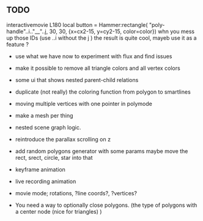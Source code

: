 TODO
-------

interactivemovie L180 local button = Hammer:rectangle( "poly-handle"..i.."__"..j, 30, 30, {x=cx2-15, y=cy2-15, color=color})
whn you mess up those IDs (use ..i without the j ) the result is quite cool, mayeb use it as a feature ?


- use what we have now to experiment with flux and find issues

- make it possible to remove all triangle colors and all vertex colors
- some ui that shows nested parent-child relations


- duplicate (not really) the coloring function from polygon to smartlines
- moving multiple vertices with one pointer in polymode
- make a mesh per thing
- nested scene graph logic.

- reintroduce the parallax scrolling on z
- add random polygons generator with some params maybe move the rect, srect, circle, star into that
- keyframe animation
- live recording animation
- movie mode; rotations, ?line coords?, ?vertices?
- You need a way to optionally close polygons. (the type of polygons with a center node (nice for triangles) )
